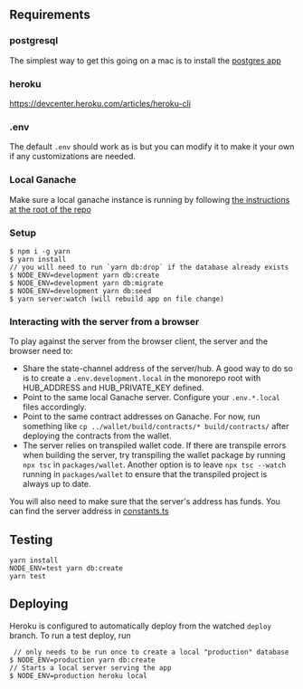 ## Requirements

### postgresql

The simplest way to get this going on a mac is to install the [postgres app](https://postgresapp.com)

### heroku

https://devcenter.heroku.com/articles/heroku-cli

### .env

The default `.env` should work as is but you can modify it to make it your own if any customizations are needed.

### Local Ganache

Make sure a local ganache instance is running by following [the instructions at the root of the repo](../../readme.md#Development-Flow)

### Setup

```
$ npm i -g yarn
$ yarn install
// you will need to run `yarn db:drop` if the database already exists
$ NODE_ENV=development yarn db:create
$ NODE_ENV=development yarn db:migrate
$ NODE_ENV=development yarn db:seed
$ yarn server:watch (will rebuild app on file change)

```

### Interacting with the server from a browser

To play against the server from the browser client, the server and the browser need to:

- Share the state-channel address of the server/hub. A good way to do so is to create a `.env.development.local` in the monorepo root with HUB_ADDRESS and HUB_PRIVATE_KEY defined.
- Point to the same local Ganache server. Configure your `.env.*.local` files accordingly.
- Point to the same contract addresses on Ganache. For now, run something like `cp ../wallet/build/contracts/* build/contracts/` after deploying the contracts from the wallet.
- The server relies on transpiled wallet code. If there are transpile errors when building the server, try transpiling the wallet package by running `npx tsc` in `packages/wallet`.
  Another option is to leave `npx tsc --watch` running in `packages/wallet` to ensure that the transpiled project is always up to date.

You will also need to make sure that the server's address has funds. You can find the server address in [constants.ts](https://github.com/magmo/node-bot/blob/master/src/constants.ts)

## Testing

```
yarn install
NODE_ENV=test yarn db:create
yarn test
```

## Deploying

Heroku is configured to automatically deploy from the watched `deploy` branch.
To run a test deploy, run

```
 // only needs to be run once to create a local "production" database
$ NODE_ENV=production yarn db:create
// Starts a local server serving the app
$ NODE_ENV=production heroku local
```
